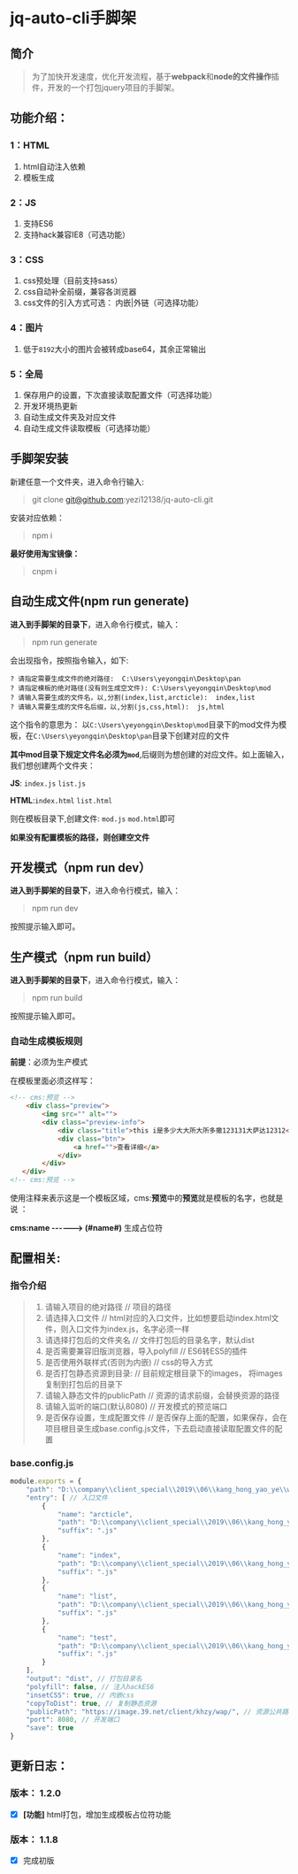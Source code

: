 # jq-auto-cli手脚架



## 简介

> 为了加快开发速度，优化开发流程，基于**webpack**和**node的文件操作**插件，开发的一个打包jquery项目的手脚架。



## 功能介绍：

### 1：HTML

1. html自动注入依赖
2. 模板生成

### 2：JS

1. 支持ES6
2. 支持hack兼容IE8（可选功能）

### 3：CSS

1. css预处理（目前支持sass）
2. css自动补全前缀，兼容各浏览器
3. css文件的引入方式可选： 内嵌|外链（可选择功能）

### 4：图片

1. 低于`8192`大小的图片会被转成base64，其余正常输出

### 5：全局

1. 保存用户的设置，下次直接读取配置文件（可选择功能）
2. 开发环境热更新
3. 自动生成文件夹及对应文件
4. 自动生成文件读取模板（可选择功能）



## 手脚架安装

新建任意一个文件夹，进入命令行输入:

> git clone git@github.com:yezi12138/jq-auto-cli.git

安装对应依赖：

> npm i

**最好使用淘宝镜像：**

> cnpm i



## 自动生成文件(npm run generate)

**进入到手脚架的目录下**，进入命令行模式，输入：

> npm run generate



会出现指令，按照指令输入，如下: 

```
? 请指定需要生成文件的绝对路径:  C:\Users\yeyongqin\Desktop\pan
? 请指定模板的绝对路径(没有则生成空文件): C:\Users\yeyongqin\Desktop\mod
? 请输入需要生成的文件名，以,分割(index,list,arcticle):  index,list
? 请输入需要生成的文件名后缀，以,分割(js,css,html):  js,html
```

这个指令的意思为： 以`C:\Users\yeyongqin\Desktop\mod`目录下的mod文件为模板，在`C:\Users\yeyongqin\Desktop\pan`目录下创建对应的文件



**其中mod目录下规定文件名必须为`mod`**,后缀则为想创建的对应文件。如上面输入，我们想创建两个文件夹：

**JS**: `index.js` `list.js`

**HTML**:`index.html` `list.html `

则在模板目录下,创建文件: `mod.js`   `mod.html`即可

**如果没有配置模板的路径，则创建空文件**



## 开发模式（npm run dev）

**进入到手脚架的目录下**，进入命令行模式，输入：

> npm run dev



按照提示输入即可。



## 生产模式（npm run build）

**进入到手脚架的目录下**，进入命令行模式，输入：

> npm run build



按照提示输入即可。



### 自动生成模板规则

**前提**：必须为生产模式

在模板里面必须这样写：

```html
<!-- cms:预览 -->
    <div class="preview">
        <img src="" alt="">
        <div class="preview-info">
            <div class="title">this i是多少大大所大所多撒123131大萨达12312</div>
            <div class="btn">
                <a href="">查看详细</a>
            </div>
        </div>
   </div>
<!-- cms:预览 -->
```

使用注释来表示这是一个模板区域，cms:**预览**中的**预览**就是模板的名字，也就是说 ：

**cms:name ------> (#name#)**  生成占位符





## 配置相关:

### 指令介绍

> 1. 请输入项目的绝对路径 // 项目的路径
> 2. 请选择入口文件 // html对应的入口文件，比如想要启动index.html文件，则入口文件为index.js，名字必须一样
> 3. 请选择打包后的文件夹名 // 文件打包后的目录名字，默认dist
> 4. 是否需要兼容旧版浏览器，导入polyfill // ES6转ES5的插件
> 5. 是否使用外联样式(否则为内嵌)  // css的导入方式
> 6. 是否打包静态资源到目录: // 目前规定根目录下的images， 将images复制到打包后的目录下
> 7. 请输入静态文件的publicPath // 资源的请求前缀，会替换资源的路径
> 8. 请输入监听的端口(默认8080) // 开发模式的预览端口
> 9. 是否保存设置，生成配置文件 // 是否保存上面的配置，如果保存，会在项目根目录生成base.config.js文件，下去启动直接读取配置文件的配置



### base.config.js

```javascript
module.exports = {
	"path": "D:\\company\\client_special\\2019\\06\\kang_hong_yao_ye\\wap",
	"entry": [ // 入口文件
		{
			"name": "arcticle",
			"path": "D:\\company\\client_special\\2019\\06\\kang_hong_yao_ye\\wap\\js\\arcticle.js",
			"suffix": ".js"
		},
		{
			"name": "index",
			"path": "D:\\company\\client_special\\2019\\06\\kang_hong_yao_ye\\wap\\js\\index.js",
			"suffix": ".js"
		},
		{
			"name": "list",
			"path": "D:\\company\\client_special\\2019\\06\\kang_hong_yao_ye\\wap\\js\\list.js",
			"suffix": ".js"
		},
		{
			"name": "test",
			"path": "D:\\company\\client_special\\2019\\06\\kang_hong_yao_ye\\wap\\js\\test.js",
			"suffix": ".js"
		}
	],
	"output": "dist", // 打包目录名
	"polyfill": false, // 注入hackES6
	"insetCSS": true, // 内嵌css
	"copyToDist": true, // 复制静态资源
	"publicPath": "https://image.39.net/client/khzy/wap/", // 资源公共路径
	"port": 8080, // 开发端口
	"save": true
}
```



## 更新日志：

### 版本： 1.2.0

- [x] **[功能]** html打包，增加生成模板占位符功能

### **版本： 1.1.8**

- [x] 完成初版